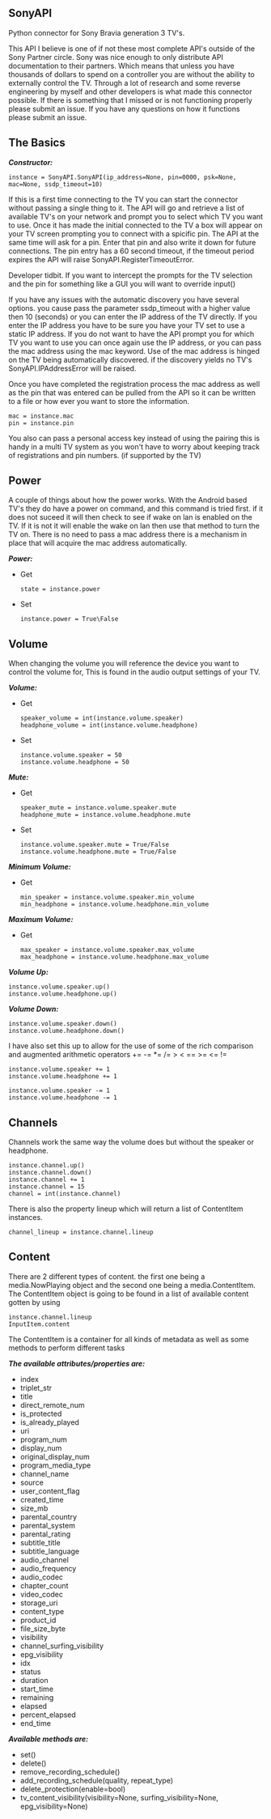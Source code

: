 ## SonyAPI

Python connector for Sony Bravia generation 3 TV's.

This API I believe is one of if not these most complete API's outside of the Sony Partner circle. Sony was nice enough to only distribute API documentation to their partners. Which means that unless you have thousands of dollars to spend on a controller you are without the ability to externally control the TV.
Through a lot of research and some reverse engineering by myself and other developers is what made this connector possible. If there is something that I missed or is not functioning properly please submit an issue. If you have any questions on how it functions please submit an issue.


## The Basics
***Constructor:***

    instance = SonyAPI.SonyAPI(ip_address=None, pin=0000, psk=None, mac=None, ssdp_timeout=10)


If this is a first time connecting to the TV you can start the connector without passing a single thing to it. The API will go and retrieve a list of available TV's on your network and prompt you to select which TV you want to use. Once it has made the initial connected to the TV a box will appear on your TV screen prompting you to connect with a spicific pin. The API at the same time will ask for a pin. Enter that pin and also write it down for future connections. The pin entry has a 60 second timeout, if the timeout period expires the API will raise SonyAPI.RegisterTimeoutError.

Developer tidbit. If you want to intercept the prompts for the TV selection and the pin for something like a GUI you will want to override input()

If you have any issues with the automatic discovery you have several options. you cause pass the parameter ssdp_timeout with a higher value then 10 (seconds) or you can enter the IP address of the TV directly. If you enter the IP address you have to be sure you have your TV set to use a static IP address.
If you do not want to have the API prompt you for which TV you want to use you can once again use the IP address, or you can pass the mac address using the mac keyword. Use of the mac address is hinged on the TV being automatically discovered. if the discovery yields no TV's SonyAPI.IPAddressError will be raised.

Once you have completed the registration process the mac address as well as the pin that was entered can be pulled from the API so it can be written to a file or how ever you want to store the information.

    mac = instance.mac
    pin = instance.pin

You also can pass a personal access key instead of using the pairing this is handy in a multi TV system as you won't have to worry about keeping track of registrations and pin numbers. (if supported by the TV)

## Power

A couple of things about how the power works. With the Android based TV's they do have a power on command, and this command is tried first. if it does not suceed it will then check to see if wake on lan is enabled on the TV. If it is not it will enable the wake on lan then use that method to turn the TV on. There is no need to pass a mac address there is a mechanism in place that will acquire the mac address automatically.

***Power:***

  * Get

        state = instance.power

  * Set

        instance.power = True\False


## Volume

When changing the volume you will reference the device you want to control the volume for, This is found in the audio output settings of your TV.

***Volume:***
  * Get

        speaker_volume = int(instance.volume.speaker)
        headphone_volume = int(instance.volume.headphone)

  * Set

        instance.volume.speaker = 50
        instance.volume.headphone = 50

***Mute:***
  * Get

        speaker_mute = instance.volume.speaker.mute
        headphone_mute = instance.volume.headphone.mute

  * Set

        instance.volume.speaker.mute = True/False
        instance.volume.headphone.mute = True/False

***Minimum Volume:***

  * Get

        min_speaker = instance.volume.speaker.min_volume
        min_headphone = instance.volume.headphone.min_volume
***Maximum Volume:***

  * Get

        max_speaker = instance.volume.speaker.max_volume
        max_headphone = instance.volume.headphone.max_volume

***Volume Up:***

    instance.volume.speaker.up()
    instance.volume.headphone.up()


***Volume Down:***

    instance.volume.speaker.down()
    instance.volume.headphone.down()


 I have also set this up to allow for the use of some of the rich comparison and augmented arithmetic operators += -= *= /= > < == >= <= !=

    instance.volume.speaker += 1
    instance.volume.headphone += 1

    instance.volume.speaker -= 1
    instance.volume.headphone -= 1
## Channels

Channels work the same way the volume does but without the speaker or headphone.

    instance.channel.up()
    instance.channel.down()
    instance.channel += 1
    instance.channel = 15
    channel = int(instance.channel)

There is also the property lineup which will return a list of ContentItem instances.

    channel_lineup = instance.channel.lineup

## Content

There are 2 different types of content. the first one being a media.NowPlaying object and the second one being a media.ContentItem.
The ContentItem object is going to be found in a list of available content gotten by using

    instance.channel.lineup
    InputItem.content

The ContentItem is a container for all kinds of metadata as well as some methods to perform different tasks

***The available attributes/properties are:***

  * index
  * triplet_str
  * title
  * direct_remote_num
  * is_protected
  * is_already_played
  * uri
  * program_num
  * display_num
  * original_display_num
  * program_media_type
  * channel_name
  * source
  * user_content_flag
  * created_time
  * size_mb
  * parental_country
  * parental_system
  * parental_rating
  * subtitle_title
  * subtitle_language
  * audio_channel
  * audio_frequency
  * audio_codec
  * chapter_count
  * video_codec
  * storage_uri
  * content_type
  * product_id
  * file_size_byte
  * visibility
  * channel_surfing_visibility
  * epg_visibility
  * idx
  * status
  * duration
  * start_time
  * remaining
  * elapsed
  * percent_elapsed
  * end_time

***Available methods are:***
  * set()
  * delete()
  * remove_recording_schedule()
  * add_recording_schedule(quality, repeat_type)
  * delete_protection(enable=bool)
  * tv_content_visibility(visibility=None, surfing_visibility=None, epg_visibility=None)







